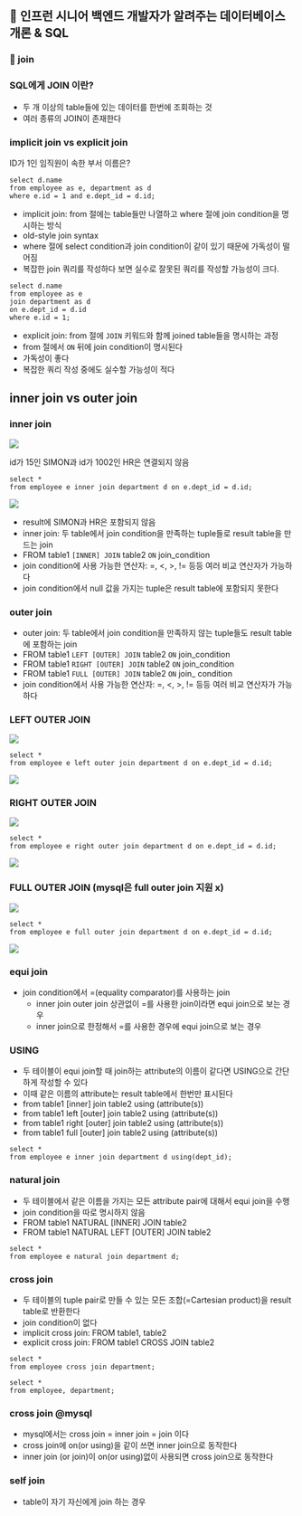 ## :pushpin: 인프런 시니어 백엔드 개발자가 알려주는 데이터베이스 개론 & SQL
### :seedling: join
### SQL에게 JOIN 이란?
- 두 개 이상의 table들에 있는 데이터를 한번에 조회하는 것
- 여러 종류의 JOIN이 존재한다
 
### implicit join vs explicit join
ID가 1인 임직원이 속한 부서 이름은?
```mysql
select d.name
from employee as e, department as d 
where e.id = 1 and e.dept_id = d.id;
```
- implicit join: from 절에는 table들만 나열하고 where 절에 join condition을 명시하는 방식
- old-style join syntax
- where 절에 select condition과 join condition이 같이 있기 때문에 가독성이 떨어짐
- 복잡한 join 쿼리를 작성하다 보면 실수로 잘못된 쿼리를 작성할 가능성이 크다.

```mysql
select d.name
from employee as e
join department as d
on e.dept_id = d.id
where e.id = 1;
```
- explicit join: from 절에 `JOIN` 키워드와 함께 joined table들을 명시하는 과정
- from 절에서 `ON` 뒤에 join condition이 명시된다
- 가독성이 좋다
- 복잡한 쿼리 작성 중에도 실수할 가능성이 적다

## inner join vs outer join
### inner join
![](../images/innerjoin1.png)

id가 15인 SIMON과 id가 1002인 HR은 연결되지 않음
```mysql
select *
from employee e inner join department d on e.dept_id = d.id;
```

![](../images/innerjoin2.png)

- result에 SIMON과 HR은 포함되지 않음
- inner join: 두 table에서 join condition을 만족하는 tuple들로 result table을 만드는 join
- FROM table1 `[INNER] JOIN` table2 `ON` join_condition
- join condition에 사용 가능한 연산자: =, <, >, != 등등 여러 비교 연산자가 가능하다
- join condition에서 null 값을 가지는 tuple은 result table에 포함되지 못한다

### outer join
- outer join: 두 table에서 join condition을 만족하지 않는 tuple들도 result table에 포함하는 join
- FROM table1 `LEFT [OUTER] JOIN` table2 `ON` join_condition
- FROM table1 `RIGHT [OUTER] JOIN` table2 `ON` join_condition
- FROM table1 `FULL [OUTER] JOIN` table2 `ON` join_ condition
- join condition에서 사용 가능한 연산자: =, <, >, != 등등 여러 비교 연산자가 가능하다

### LEFT OUTER JOIN
![](../images/innerjoin1.png)
```mysql
select *
from employee e left outer join department d on e.dept_id = d.id;
```
![](../images/leftjoin.png)

### RIGHT OUTER JOIN
![](../images/innerjoin1.png)
```mysql
select *
from employee e right outer join department d on e.dept_id = d.id;
```
![](../images/rightjoin.png)

### FULL OUTER JOIN (mysql은 full outer join 지원 x)
![](../images/innerjoin1.png)
```postgresql
select * 
from employee e full outer join department d on e.dept_id = d.id;
```
![](../images/fullouterjoin.png)

### equi join
- join condition에서 =(equality comparator)를 사용하는 join
  - inner join outer join 상관없이 =를 사용한 join이라면 equi join으로 보는 경우
  - inner join으로 한정해서 =를 사용한 경우에 equi join으로 보는 경우

### USING
- 두 테이블이 equi join할 때 join하는 attribute의 이름이 같다면 USING으로 간단하게 작성할 수 있다
- 이때 같은 이름의 attribute는 result table에서 한번만 표시된다
- from table1 [inner] join table2 using (attribute(s))
- from table1 left [outer] join table2 using (attribute(s))
- from table1 right [outer] join table2 using (attribute(s))
- from table1 full [outer] join table2 using (attribute(s))

```mysql
select *
from employee e inner join department d using(dept_id);
```

### natural join
- 두 테이블에서 같은 이름을 가지는 모든 attribute pair에 대해서 equi join을 수행
- join condition을 따로 명시하지 않음
- FROM table1 NATURAL [INNER] JOIN table2
- FROM table1 NATURAL LEFT [OUTER] JOIN table2

```mysql
select * 
from employee e natural join department d;
```

### cross join
- 두 테이블의 tuple pair로 만들 수 있는 모든 조합(=Cartesian product)을 result table로 반환한다
- join condition이 없다
- implicit cross join: FROM table1, table2
- explicit cross join: FROM table1 CROSS JOIN table2

```mysql
select * 
from employee cross join department;

select *
from employee, department;
```

### cross join @mysql
- mysql에서는 cross join = inner join = join 이다
- cross join에 on(or using)을 같이 쓰면 inner join으로 동작한다
- inner join (or join)이 on(or using)없이 사용되면 cross join으로 동작한다

### self join
- table이 자기 자신에게 join 하는 경우
